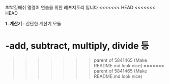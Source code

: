 ###깃배쉬 명령어 연습을 위한 레포지토리 입니다
<<<<<<< HEAD
<<<<<<< HEAD

**1. 계산기** : 간단한 계산기 모듈

-add, subtract, multiply, divide 등 
=======
>>>>>>> parent of 5841465 (Make README.md look nice)
=======
>>>>>>> parent of 5841465 (Make README.md look nice)
